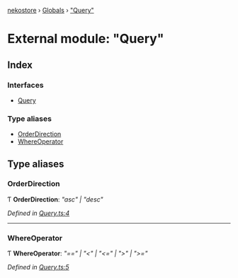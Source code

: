 [nekostore](../README.md) › [Globals](../globals.md) › ["Query"](_query_.md)

# External module: "Query"

## Index

### Interfaces

* [Query](../interfaces/_query_.query.md)

### Type aliases

* [OrderDirection](_query_.md#orderdirection)
* [WhereOperator](_query_.md#whereoperator)

## Type aliases

###  OrderDirection

Ƭ **OrderDirection**: *"asc" | "desc"*

*Defined in [Query.ts:4](https://github.com/esnya/nekostore/blob/f2443c4/src/Query.ts#L4)*

___

###  WhereOperator

Ƭ **WhereOperator**: *"==" | "<" | "<=" | ">" | ">="*

*Defined in [Query.ts:5](https://github.com/esnya/nekostore/blob/f2443c4/src/Query.ts#L5)*
